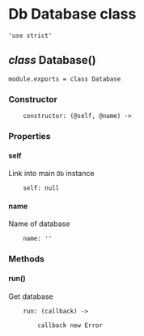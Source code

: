 Db Database class
=================

	'use strict'

*class* Database()
------------------

	module.exports = class Database

### Constructor

		constructor: (@self, @name) ->

### Properties

#### self

Link into main `Db` instance

		self: null

#### name

Name of database

		name: ''

### Methods

#### run()

Get database

		run: (callback) ->
			
			callback new Error